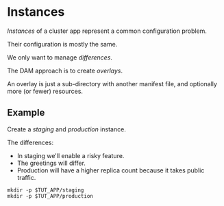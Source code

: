 # Instances

_Instances_ of a cluster app represent a common configuration problem.

Their configuration is mostly the same.

We only want to manage _differences_.

The DAM approach is to create _overlays_.

An overlay is just a sub-directory with another manifest file,
and optionally more (or fewer) resources.

## Example

Create a _staging_ and _production_ instance.

The differences:

 * In staging we'll enable a risky feature.
 * The greetings will differ.
 * Production will have a higher replica count because
   it takes public traffic.

<!-- @makePatchDirectories @test -->
```
mkdir -p $TUT_APP/staging
mkdir -p $TUT_APP/production
```
